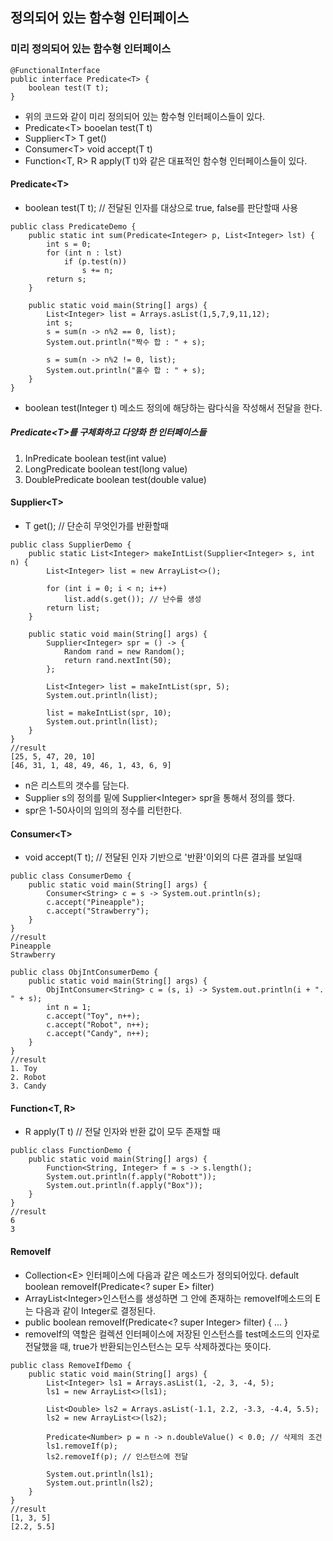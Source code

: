 정의되어 있는 함수형 인터페이스
---

### 미리 정의되어 있는 함수형 인터페이스

```
@FunctionalInterface
public interface Predicate<T> {
	boolean test(T t);
}
```
- 위의 코드와 같이 미리 정의되어 있는 함수형 인터페이스들이 있다.
- Predicate\<T> booelan test(T t)
- Supplier\<T> T get()
- Consumer\<T> void accept(T t)
- Function\<T, R> R apply(T t)와 같은 대표적인 함수형 인터페이스들이 있다.

#### Predicate\<T>
- boolean test(T t); // 전달된 인자를 대상으로 true, false를 판단할때 사용

```
public class PredicateDemo {
    public static int sum(Predicate<Integer> p, List<Integer> lst) {
        int s = 0;
        for (int n : lst)
            if (p.test(n))
                s += n;
        return s;
    }

    public static void main(String[] args) {
        List<Integer> list = Arrays.asList(1,5,7,9,11,12);
        int s;
        s = sum(n -> n%2 == 0, list);
        System.out.println("짝수 합 : " + s);

        s = sum(n -> n%2 != 0, list);
        System.out.println("홀수 합 : " + s);
    }
}
```

- boolean test(Integer t) 메소드 정의에 해당하는 람다식을 작성해서 전달을 한다.

##### Predicate\<T>를 구체화하고 다양화 한 인터페이스들
1. InPredicate boolean test(int value)
2. LongPredicate boolean test(long value)
3. DoublePredicate boolean test(double value)

#### Supplier\<T>

- T get(); // 단순히 무엇인가를 반환할때

```
public class SupplierDemo {
    public static List<Integer> makeIntList(Supplier<Integer> s, int n) {
        List<Integer> list = new ArrayList<>();

        for (int i = 0; i < n; i++)
            list.add(s.get()); // 난수를 생성
        return list;
    }

    public static void main(String[] args) {
        Supplier<Integer> spr = () -> {
            Random rand = new Random();
            return rand.nextInt(50);
        };

        List<Integer> list = makeIntList(spr, 5);
        System.out.println(list);

        list = makeIntList(spr, 10);
        System.out.println(list);
    }
}
//result
[25, 5, 47, 20, 10]
[46, 31, 1, 48, 49, 46, 1, 43, 6, 9]
```
- n은 리스트의 갯수를 담는다.
- Supplier s의 정의를 밑에 Supplier\<Integer> spr을 통해서 정의를 했다.
- spr은 1-50사이의 임의의 정수를 리턴한다.

#### Consumer\<T>
- void accept(T t); // 전달된 인자 기반으로 '반환'이외의 다른 결과를 보일때

```
public class ConsumerDemo {
    public static void main(String[] args) {
        Consumer<String> c = s -> System.out.println(s);
        c.accept("Pineapple");
        c.accept("Strawberry");
    }
}
//result
Pineapple
Strawberry
```
```
public class ObjIntConsumerDemo {
    public static void main(String[] args) {
        ObjIntConsumer<String> c = (s, i) -> System.out.println(i + ". " + s);
        int n = 1;
        c.accept("Toy", n++);
        c.accept("Robot", n++);
        c.accept("Candy", n++);
    }
}
//result
1. Toy
2. Robot
3. Candy
```

#### Function<T, R>
- R apply(T t) // 전달 인자와 반환 값이 모두 존재할 때

```
public class FunctionDemo {
    public static void main(String[] args) {
        Function<String, Integer> f = s -> s.length();
        System.out.println(f.apply("Robott"));
        System.out.println(f.apply("Box"));
    }
}
//result
6
3
```

#### RemoveIf
- Collection\<E> 인터페이스에 다음과 같은 메소드가 정의되어있다. default boolean removeIf(Predicate\<? super E> filter)
- ArrayList\<Integer>인스턴스를 생성하면 그 안에 존재하는 removeIf메소드의 E는 다음과 같이 Integer로 결정된다.
- public boolean removeIf(Predicate\<? super Integer> filter) { ... }
- removeIf의 역할은 컬렉션 인터페이스에 저장된 인스턴스를 test메소드의 인자로 전달했을 때, true가 반환되는인스턴스는 모두 삭제하겠다는 뜻이다.

```
public class RemoveIfDemo {
    public static void main(String[] args) {
        List<Integer> ls1 = Arrays.asList(1, -2, 3, -4, 5);
        ls1 = new ArrayList<>(ls1);

        List<Double> ls2 = Arrays.asList(-1.1, 2.2, -3.3, -4.4, 5.5);
        ls2 = new ArrayList<>(ls2);

        Predicate<Number> p = n -> n.doubleValue() < 0.0; // 삭제의 조건
        ls1.removeIf(p);
        ls2.removeIf(p); // 인스턴스에 전달

        System.out.println(ls1);
        System.out.println(ls2);
    }
}
//result
[1, 3, 5]
[2.2, 5.5]
```

